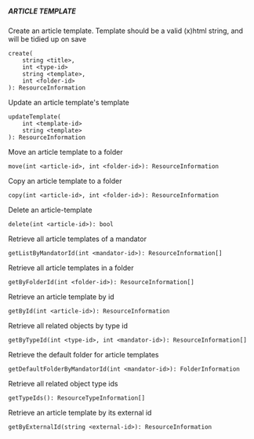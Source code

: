 ##### ARTICLE TEMPLATE

Create an article template. Template should be a valid (x)html string, and will be tidied up on save


```
create(
    string <title>,
    int <type-id>
    string <template>, 
    int <folder-id>
): ResourceInformation
```

Update an article template's template


```
updateTemplate(
    int <template-id>
    string <template>
): ResourceInformation
```

Move an article template to a folder


```
move(int <article-id>, int <folder-id>): ResourceInformation
```

Copy an article template to a folder


```
copy(int <article-id>, int <folder-id>): ResourceInformation
```

Delete an article-template


```
delete(int <article-id>): bool
```

Retrieve all article templates of a mandator


```
getListByMandatorId(int <mandator-id>): ResourceInformation[]
```

Retrieve all article templates in a folder


```
getByFolderId(int <folder-id>): ResourceInformation[]
```

Retrieve an article template by id


```
getById(int <article-id>): ResourceInformation
```

Retrieve all related objects by type id


```
getByTypeId(int <type-id>, int <mandator-id>): ResourceInformation[]
```

Retrieve the default folder for article templates


```
getDefaultFolderByMandatorId(int <mandator-id>): FolderInformation
```

Retrieve all related object type ids


```
getTypeIds(): ResourceTypeInformation[]
```

Retrieve an article template by its external id


```
getByExternalId(string <external-id>): ResourceInformation
```
